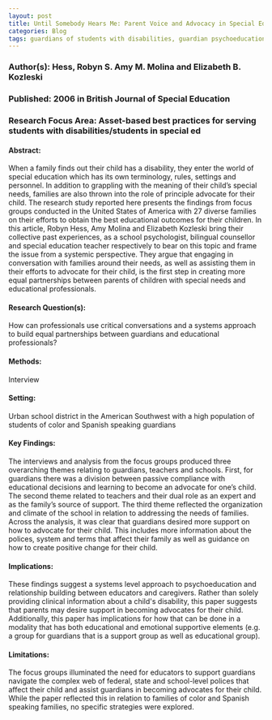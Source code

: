 ```yaml
---
layout: post
title: Until Somebody Hears Me: Parent Voice and Advocacy in Special Educational decision making
categories: Blog
tags: guardians of students with disabilities, guardian psychoeducation 
---
```


### Author(s): Hess, Robyn S. Amy M. Molina and Elizabeth B. Kozleski

### Published: 2006 in British Journal of Special Education 

### Research Focus Area: Asset-based best practices for serving students with disabilities/students in special ed

#### Abstract:
When a family finds out their child has a disability, they enter the world of special education which has its own terminology, rules, settings and personnel. In addition to grappling with the meaning of their child’s special needs, families are also thrown into the role of principle advocate for their child. The research study reported here presents the findings from focus groups conducted in the United States of America with 27 diverse families on their efforts to obtain the best educational outcomes for their children. In this article, Robyn Hess, Amy Molina and Elizabeth Kozleski bring their collective past experiences, as a school psychologist, bilingual counsellor and special education teacher respectively to bear on this topic and frame the issue from a systemic perspective. They argue that engaging in conversation with families around their needs, as well as assisting them in their efforts to advocate for their child, is the first step in creating more equal partnerships between parents of children with special needs and educational professionals.


#### Research Question(s):
How can professionals use critical conversations and a systems approach to build equal partnerships between guardians and educational professionals?


#### Methods:
Interview


#### Setting:
Urban school district in the American Southwest with a high population of students of color and Spanish speaking guardians 


#### Key Findings:
The interviews and analysis from the focus groups produced three overarching themes relating to guardians, teachers and schools. First, for guardians there was a division between passive compliance with educational decisions and learning to become an advocate for one’s child. The second theme related to teachers and their dual role as an expert and as the family’s source of support. The third theme reflected the organization and climate of the school in relation to addressing the needs of families. Across the analysis, it was clear that guardians desired more support on how to advocate for their child. This includes more information about the polices, system and terms that affect their family as well as guidance on how to create positive change for their child.  


#### Implications:
These findings suggest a systems level approach to psychoeducation and relationship building between educators and caregivers. Rather than solely providing clinical information about a child's disability, this paper suggests that parents may desire support in becoming advocates for their child. Additionally, this paper has implications for how that can be done in a modality that has  both educational and emotional supportive elements (e.g. a group for guardians that is a support group as well as educational group).


#### Limitations:
The focus groups illuminated the need for educators to support guardians navigate the complex web of federal, state and school-level polices that affect their child and assist guardians in becoming advocates for their child. While the paper reflected this in relation to families of color and Spanish speaking families, no specific strategies were explored. 


